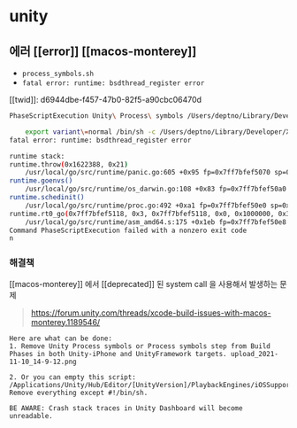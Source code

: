 # unity

## 에러 [[error]] [[macos-monterey]]
- `process_symbols.sh`
- ``fatal error: runtime: bsdthread_register error``

[[twid]]: d6944dbe-f457-47b0-82f5-a90cbc06470d


```sh
PhaseScriptExecution Unity\ Process\ symbols /Users/deptno/Library/Developer/Xcode/DerivedData/[APP_NAME]-gelxelmdoqwomafpddbmvjtcaozi/Build/Intermediates.noindex/ArchiveIntermediates/[APP_NAME]/IntermediateBuildFilesPath/Unity-iPhone.build/Release-iphoneos/UnityFramework.build/Script-36C3405996BD3813E4CCDCBA.sh (in target 'UnityFramework' from project 'Unity-iPhone')

    export variant\=normal /bin/sh -c /Users/deptno/Library/Developer/Xcode/DerivedData/[APP_NAME]-gelxelmdoqwomafpddbmvjtcaozi/Build/Intermediates.noindex/ArchiveIntermediates/[APP_NAME]/IntermediateBuildFilesPath/Unity-iPhone.build/Release-iphoneos/UnityFramework.build/Script-36C3405996BD3813E4CCDCBA.sh
fatal error: runtime: bsdthread_register error

runtime stack:
runtime.throw(0x1622388, 0x21)
	/usr/local/go/src/runtime/panic.go:605 +0x95 fp=0x7ff7bfef5070 sp=0x7ff7bfef5050 pc=0x1029c75
runtime.goenvs()
	/usr/local/go/src/runtime/os_darwin.go:108 +0x83 fp=0x7ff7bfef50a0 sp=0x7ff7bfef5070 pc=0x1027513
runtime.schedinit()
	/usr/local/go/src/runtime/proc.go:492 +0xa1 fp=0x7ff7bfef50e0 sp=0x7ff7bfef50a0 pc=0x102c651
runtime.rt0_go(0x7ff7bfef5118, 0x3, 0x7ff7bfef5118, 0x0, 0x1000000, 0x3, 0x7ff7bfef6370, 0x7ff7bfef63df, 0x7ff7bfef63eb, 0x0, ...)
	/usr/local/go/src/runtime/asm_amd64.s:175 +0x1eb fp=0x7ff7bfef50e8 sp=0x7ff7bfef50e0 pc=0x10540fb
Command PhaseScriptExecution failed with a nonzero exit code
n
```

### 해결책
[[macos-monterey]] 에서 [[deprecated]] 된 system call 을 사용해서 발생하는 문제

> https://forum.unity.com/threads/xcode-build-issues-with-macos-monterey.1189546/
  ```text
  Here are what can be done:
  1. Remove Unity Process symbols or Process symbols step from Build Phases in both Unity-iPhone and UnityFramework targets. upload_2021-11-10_14-9-12.png

  2. Or you can empty this script:
  /Applications/Unity/Hub/Editor/[UnityVersion]/PlaybackEngines/iOSSupport/Trampoline/process_symbols.sh. Remove everything except #!/bin/sh.

  BE AWARE: Crash stack traces in Unity Dashboard will become unreadable.
  ```
  
